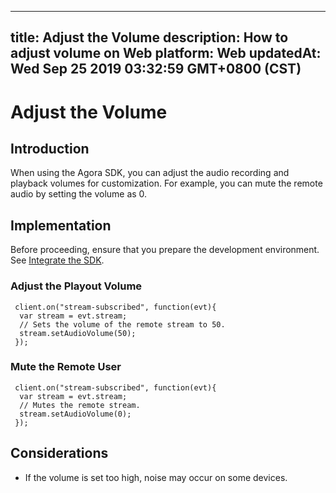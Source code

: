 
---
title: Adjust the Volume
description: How to adjust volume on Web
platform: Web
updatedAt: Wed Sep 25 2019 03:32:59 GMT+0800 (CST)
---
# Adjust the Volume
## Introduction
When using the Agora SDK, you can adjust the audio recording and playback volumes for customization. For example, you can mute the remote audio by setting the volume as 0.
## Implementation
Before proceeding, ensure that you prepare the development environment. See [Integrate the SDK](../../en/Video/web_prepare.md).

### Adjust the Playout Volume

```
 client.on("stream-subscribed", function(evt){
  var stream = evt.stream;
  // Sets the volume of the remote stream to 50.
  stream.setAudioVolume(50);
 });
```

### Mute the Remote User

```
 client.on("stream-subscribed", function(evt){
  var stream = evt.stream;
  // Mutes the remote stream.
  stream.setAudioVolume(0);
 });
```

## Considerations

- If the volume is set too high, noise may occur on some devices.
